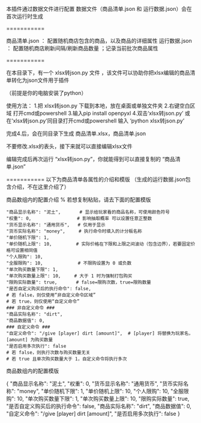 本插件通过数据文件进行配置
数据文件（商品清单.json 和 运行数据.json）会在首次运行时生成

===========

商品清单.json ： 配置随机商店包含的商品，以及商品的详细属性
运行数据.json ： 配置随机商店刷新间隔/刷新商品数量 ；记录当前批次商品属性

===========

在本目录下，有一个 xlsx转json.py 文件 ，该文件可以协助你把xlsx编辑的商品清单转化为json文件用于插件

（前提是你的电脑安装了python）

使用方法：
1.把 xlsx转json.py 下载到本地，放在桌面或单独文件夹
2.右键空白区域 打开cmd或powershell
3.输入pip install openpyxl
4.双击‘xlsx转json.py’  或   在‘xlsx转json.py’同目录打开cmd或powershell 输入  ‘python xlsx转json.py’

完成4.后，会在同目录下生成 商品清单.xlsx，商品清单.json

不要修改.xlsx的表头，接下来就可以直接编辑xlsx文件

编辑完成后再次运行 “xlsx转json.py”，你就能得到可以直接复制的 “商品清单.json”

===========
以下为商品清单各属性的介绍和模版 （生成的运行数据.json包含介绍，不在这里介绍了）

商品数组内的配置介绍 % 若想复制粘贴，请去下面的配置模版


    "商品显示名称": "泥土",       # 显示给玩家看的商品名称，可使用颜色符号
    "权重": 0,                 # 影响抽取概率 可以设置任意正整数
    "货币显示名称": "通用货币",   # 仅用于显示
    "货币实际名称": "money",     # 执行命令时填入的计分板名称
    "单价随机下限": 1,          
    "单价随机上限": 10,         # 实际价格在下限和上限之间波动（包含边界），若要固定价格可设置相同值
    "个人限购": 10,            
    "全服限购": 10,             # 不限购设置为 0 或负数
    "单次购买数量下限": 1,
    "单次购买数量上限": 10,     # 大于 1 时为强制打包购买
    "限购实际数量": true,       # false=限购次数，true=限购数量
    "是否自定义购买后的执行命令": false, 
    # 若 false，则仅使用“非自定义命令区域”
    # 若 true，则仅使用“自定义命令”
    ### 非自定义命令 ###
    "商品实际名称": "dirt",     
    "商品数据值": 0, 
    ### 自定义命令 ###
    "自定义命令": "/give [player] dirt [amount]",  # [player] 将替换为玩家名，[amount] 为购买数量
    "是否启用多次执行": false
    # 若 false，则执行次数与购买数量无关
    # 若 true 且单次购买数量大于 1，自定义命令将执行多次



商品数组内的配置模版

{
    "商品显示名称": "泥土",
    "权重": 0,
    "货币显示名称": "通用货币",
    "货币实际名称": "money",
    "单价随机下限": 1,
    "单价随机上限": 10,
    "个人限购": 10,
    "全服限购": 10,
    "单次购买数量下限": 1,
    "单次购买数量上限": 10,
    "限购实际数量": true,
    "是否自定义购买后的执行命令": false,
    "商品实际名称": "dirt",
    "商品数据值": 0,
    "自定义命令": "/give [player] dirt [amount]",
    "是否启用多次执行": false
}
